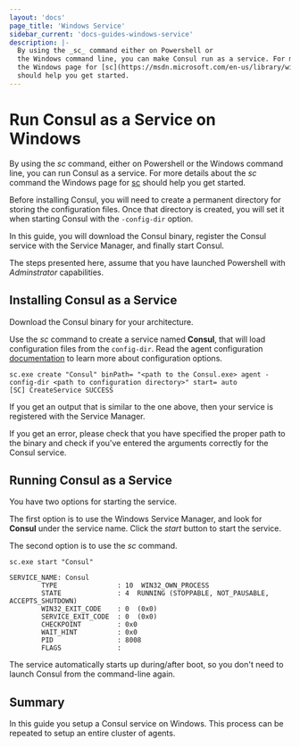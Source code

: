 ```yaml
---
layout: 'docs'
page_title: 'Windows Service'
sidebar_current: 'docs-guides-windows-service'
description: |-
  By using the _sc_ command either on Powershell or 
  the Windows command line, you can make Consul run as a service. For more details about the _sc_ command
  the Windows page for [sc](https://msdn.microsoft.com/en-us/library/windows/desktop/ms682107(v=vs.85).aspx)
  should help you get started.
---
```


# Run Consul as a Service on Windows

By using the _sc_ command, either on Powershell or
the Windows command line, you can run Consul as a service. For more details about the _sc_ command
the Windows page for [sc](<https://msdn.microsoft.com/en-us/library/windows/desktop/ms682107(v=vs.85).aspx>)
should help you get started.

Before installing Consul, you will need to create a permanent directory for storing the configuration files. Once that directory is created, you will set it when starting Consul with the `-config-dir` option.

In this guide, you will download the Consul binary, register the Consul service
with the Service Manager, and finally start Consul.

The steps presented here, assume that you have launched Powershell with _Adminstrator_ capabilities.

## Installing Consul as a Service

Download the Consul binary for your architecture.

Use the _sc_ command to create a service named **Consul**, that will load configuration files from the `config-dir`. Read the agent configuration
[documentation](/docs/agent/options.html#configuration-files) to learn more about configuration options.

```text
sc.exe create "Consul" binPath= "<path to the Consul.exe> agent -config-dir <path to configuration directory>" start= auto
[SC] CreateService SUCCESS
```

If you get an output that is similar to the one above, then your service is
registered with the Service Manager.

If you get an error, please check that
you have specified the proper path to the binary and check if you've entered the arguments correctly for the Consul service.

## Running Consul as a Service

You have two options for starting the service.

The first option is to use the Windows Service Manager, and look for **Consul** under the service name. Click the _start_ button to start the service.

The second option is to use the _sc_ command.

```text
sc.exe start "Consul"

SERVICE_NAME: Consul
        TYPE               : 10  WIN32_OWN_PROCESS
        STATE              : 4  RUNNING (STOPPABLE, NOT_PAUSABLE, ACCEPTS_SHUTDOWN)
        WIN32_EXIT_CODE    : 0  (0x0)
        SERVICE_EXIT_CODE  : 0  (0x0)
        CHECKPOINT         : 0x0
        WAIT_HINT          : 0x0
        PID                : 8008
        FLAGS              :
```

The service automatically starts up during/after boot, so you don't need to
launch Consul from the command-line again.

## Summary

In this guide you setup a Consul service on Windows. This process can be repeated to setup an entire cluster of agents.
